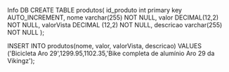 Info DB
    CREATE TABLE produtos( 
    id_produto int primary key AUTO_INCREMENT,
    nome varchar(255) NOT NULL,
    valor DECIMAL(12,2) NOT NULL,
    valorVista DECIMAL (12,2) NOT NULL,
    descricao varchar(255) NOT NULL
);

INSERT INTO produtos(nome, valor, valorVista, descricao)
    VALUES ('Bicicleta Aro 29',1299.95,1102.35,'Bike completa de alumínio Aro 29 da Vikingz');